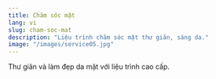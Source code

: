 ```yaml
---
title: Chăm sóc mặt
lang: vi
slug: cham-soc-mat
description: "Liệu trình chăm sóc mặt thư giãn, sáng da."
image: "/images/service05.jpg"
---
```

Thư giãn và làm đẹp da mặt với liệu trình cao cấp.
